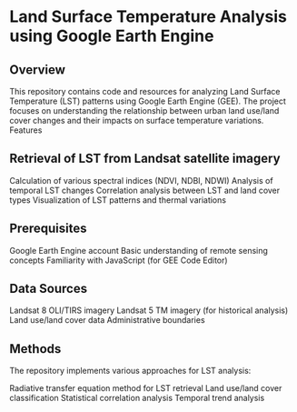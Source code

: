 # Land Surface Temperature Analysis using Google Earth Engine
## Overview
This repository contains code and resources for analyzing Land Surface Temperature (LST) patterns using Google Earth Engine (GEE). The project focuses on understanding the relationship between urban land use/land cover changes and their impacts on surface temperature variations.
Features

## Retrieval of LST from Landsat satellite imagery
Calculation of various spectral indices (NDVI, NDBI, NDWI)
Analysis of temporal LST changes
Correlation analysis between LST and land cover types
Visualization of LST patterns and thermal variations

## Prerequisites

Google Earth Engine account
Basic understanding of remote sensing concepts
Familiarity with JavaScript (for GEE Code Editor)

## Data Sources

Landsat 8 OLI/TIRS imagery
Landsat 5 TM imagery (for historical analysis)
Land use/land cover data
Administrative boundaries

## Methods
The repository implements various approaches for LST analysis:

Radiative transfer equation method for LST retrieval
Land use/land cover classification
Statistical correlation analysis
Temporal trend analysis
